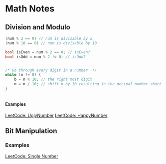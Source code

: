 Math Notes
===========

Division and Modulo
---------------------

```cs
(num % 2 == 0) // num is divisable by 2
(num % 10 == 0) // num is divisable by 10

bool isEven = num % 2 == 0; // isEven?
bool isOdd = num % 2 != 0; // isOdd?


/* Go through every digit in a number  */
while (n != 0) {
    b = n % 10; // the right most digit
    n = n / 10; // shift n by 10 resulting in the decimal number short of the right most digit. (e.g. 365 -> 36) 
}



```

#### Examples

[LeetCode: UglyNumber]()
[LeetCode: HappyNumber]()
[]()
[]()
[]()
[]()
[]()
[]()


Bit Manipulation
-----------------

### Examples
[LeetCode: Single Number]()
[]()
[]()
[]()
[]()
